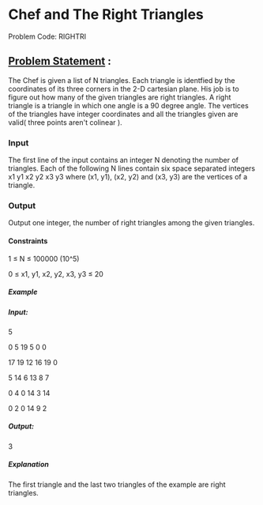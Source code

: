 # Chef and The Right Triangles 
Problem Code: RIGHTRI
## [Problem Statement](https://www.codechef.com/problems/RIGHTRI) :
The Chef is given a list of N triangles. Each triangle is identfied by the coordinates of its three corners in the 2-D cartesian plane. His job is to figure out how many of the given triangles are right triangles. A right triangle is a triangle in which one angle is a 90 degree angle. The vertices of the triangles have integer coordinates and all the triangles given are valid( three points aren't colinear ).  

### Input
The first line of the input contains an integer N denoting the number of triangles. Each of the following N lines contain six space separated integers x1 y1 x2 y2 x3 y3 where (x1, y1), (x2, y2) and (x3, y3) are the vertices of a triangle.
### Output
Output one integer, the number of right triangles among the given triangles.
 

#### Constraints

1 ≤ N ≤ 100000 (10^5)

0 ≤ x1, y1, x2, y2, x3, y3 ≤ 20

##### Example
##### Input:

5

0 5 19 5 0 0

17 19 12 16 19 0

5 14 6 13 8 7

0 4 0 14 3 14

0 2 0 14 9 2

##### Output:

3


##### Explanation

The first triangle and the last two triangles of the example are right triangles.